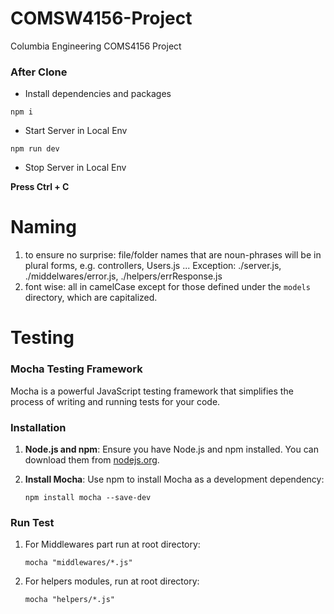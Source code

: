 # COMSW4156-Project

Columbia Engineering COMS4156 Project

### After Clone

-   Install dependencies and packages

```
npm i
```

-   Start Server in Local Env

```
npm run dev
```

-   Stop Server in Local Env

**Press Ctrl + C**

# Naming

1. to ensure no surprise: file/folder names that are noun-phrases will be in plural forms, e.g. controllers, Users.js ...
   Exception: ./server.js, ./middelwares/error.js, ./helpers/errResponse.js
2. font wise: all in camelCase except for those defined under the `models` directory, which are capitalized.

# Testing

### Mocha Testing Framework

Mocha is a powerful JavaScript testing framework that simplifies the process of writing and running tests for your code.

### Installation

1. **Node.js and npm**: Ensure you have Node.js and npm installed. You can download them from [nodejs.org](https://nodejs.org/).

2. **Install Mocha**: Use npm to install Mocha as a development dependency:

   ```shell
   npm install mocha --save-dev
   
### Run Test
1. For Middlewares part run at root directory:
   ```
   mocha "middlewares/*.js"
   ```
2. For helpers modules, run at root directory:
   ```
   mocha "helpers/*.js"
   ```


